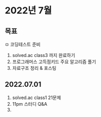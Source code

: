 # 2022년 7월
## 목표 
ㅁ 코딩테스트 준비
1. solved.ac class3 까지 완료하기 
2. 프로그래머스 고득점키드 주요 알고리즘 풀기
3. 자료구조 정리 & 포스팅

## 2022.07.01
1. solved.ac class1 21문제
2. 11pm 스터디 Q&A
3.  
